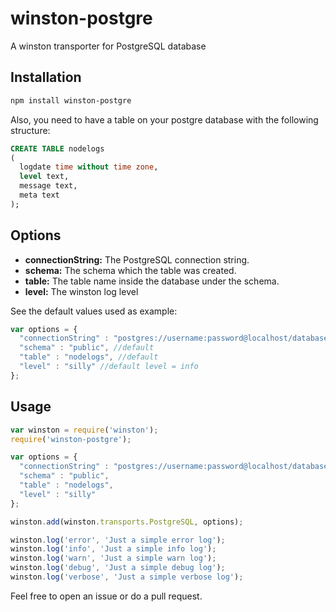 winston-postgre
===============

A winston transporter for PostgreSQL database

Installation
------------

``` bash
npm install winston-postgre
```

Also, you need to have a table on your postgre database with the following structure:
``` sql
CREATE TABLE nodelogs
(
  logdate time without time zone,
  level text,
  message text,
  meta text
);
```


Options
------------

* __connectionString:__ The PostgreSQL connection string.
* __schema:__ The schema which the table was created.
* __table:__ The table name inside the database under the schema.
* __level:__ The winston log level

See the default values used as example:
``` js
var options = {
  "connectionString" : "postgres://username:password@localhost/database",
  "schema" : "public", //default
  "table" : "nodelogs", //default
  "level" : "silly" //default level = info
};
```

Usage
------------

``` js
var winston = require('winston');
require('winston-postgre');

var options = {
  "connectionString" : "postgres://username:password@localhost/database",
  "schema" : "public",
  "table" : "nodelogs",
  "level" : "silly"
};

winston.add(winston.transports.PostgreSQL, options);

winston.log('error', 'Just a simple error log');
winston.log('info', 'Just a simple info log');
winston.log('warn', 'Just a simple warn log');
winston.log('debug', 'Just a simple debug log');
winston.log('verbose', 'Just a simple verbose log');
```

Feel free to open an issue or do a pull request.


